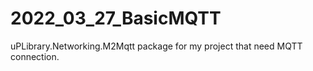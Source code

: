 # 2022_03_27_BasicMQTT
uPLibrary.Networking.M2Mqtt package for my project that need MQTT connection.
